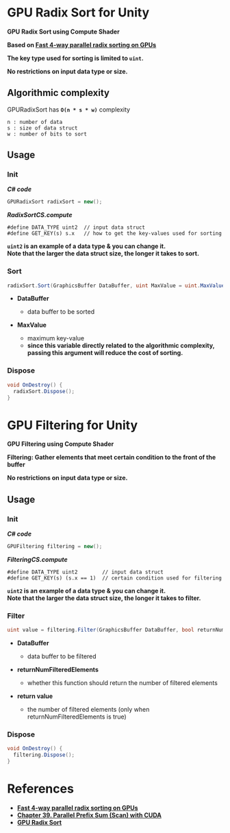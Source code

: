 # GPU Radix Sort for Unity

**GPU Radix Sort using Compute Shader**

**Based on [Fast 4-way parallel radix sorting on GPUs](http://www.sci.utah.edu/publications/Ha2009b/Ha_CGF2009.pdf)**

**The key type used for sorting is limited to `uint`.**

**No restrictions on input data type or size.**

## Algorithmic complexity
GPURadixSort has **`O(n * s * w)`** complexity  
```text
n : number of data
s : size of data struct
w : number of bits to sort
```

## Usage
### Init
***C# code***
```csharp
GPURadixSort radixSort = new();
```
***RadixSortCS.compute***
```text
#define DATA_TYPE uint2  // input data struct
#define GET_KEY(s) s.x   // how to get the key-values used for sorting
```
**`uint2` is an example of a data type & you can change it.**  
**Note that the larger the data struct size, the longer it takes to sort.**

### Sort
```csharp
radixSort.Sort(GraphicsBuffer DataBuffer, uint MaxValue = uint.MaxValue);
```
* **DataBuffer**  
  * data buffer to be sorted

* **MaxValue**  
  * maximum key-value  
  * **since this variable directly related to the algorithmic complexity, passing this argument will reduce the cost of sorting.**

### Dispose
```csharp
void OnDestroy() {
  radixSort.Dispose();
}
```

# GPU Filtering for Unity

**GPU Filtering using Compute Shader**

**Filtering: Gather elements that meet certain condition to the front of the buffer**

**No restrictions on input data type or size.**

## Usage
### Init
***C# code***
```csharp
GPUFiltering filtering = new();
```
***FilteringCS.compute***
```text
#define DATA_TYPE uint2        // input data struct
#define GET_KEY(s) (s.x == 1)  // certain condition used for filtering
```
**`uint2` is an example of a data type & you can change it.**  
**Note that the larger the data struct size, the longer it takes to filter.**

### Filter
```csharp
uint value = filtering.Filter(GraphicsBuffer DataBuffer, bool returnNumFilteredElements = false);
```
* **DataBuffer**  
  * data buffer to be filtered

* **returnNumFilteredElements**  
  * whether this function should return the number of filtered elements

* **return value**  
  * the number of filtered elements (only when returnNumFilteredElements is true)

### Dispose
```csharp
void OnDestroy() {
  filtering.Dispose();
}
```

# References
* **[Fast 4-way parallel radix sorting on GPUs](http://www.sci.utah.edu/publications/Ha2009b/Ha_CGF2009.pdf)**  
* **[Chapter 39. Parallel Prefix Sum (Scan) with CUDA](https://developer.nvidia.com/gpugems/gpugems3/part-vi-gpu-computing/chapter-39-parallel-prefix-sum-scan-cuda)**  
* **[GPU Radix Sort](https://github.com/mark-poscablo/gpu-radix-sort)**
